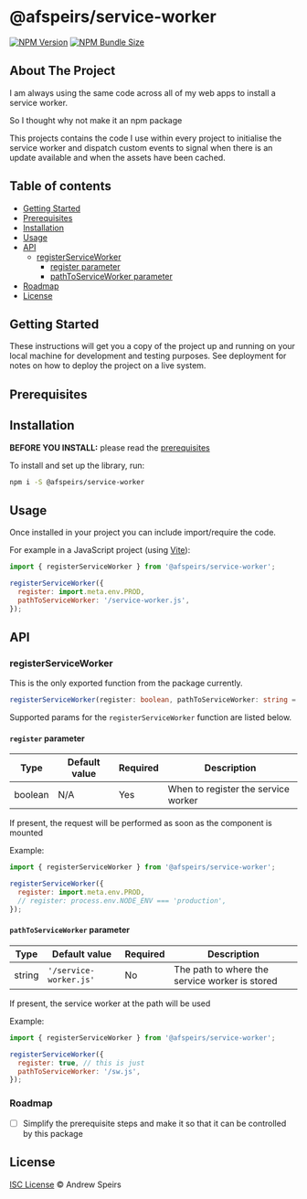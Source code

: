 # @afspeirs/service-worker

[![NPM Version][npm-version-shield]][npm-url]
[![NPM Bundle Size][npm-bundle-size-shield]][npm-url]

## About The Project

I am always using the same code across all of my web apps to install a service worker.

So I thought why not make it an npm package

This projects contains the code I use within every project to initialise the service worker and dispatch custom events to signal when there is an update available and when the assets have been cached.

## Table of contents

- [Getting Started](#getting-started)
- [Prerequisites](#prerequisites)
- [Installation](#installation)
- [Usage](#usage)
- [API](#api)
  - [registerServiceWorker](#registerserviceworker)
    - [register parameter](#register-parameter)
    - [pathToServiceWorker parameter](#pathtoserviceworker-parameter)
- [Roadmap](#roadmap)
- [License](#license)

## Getting Started

These instructions will get you a copy of the project up and running on your local machine for development and testing purposes. See deployment for notes on how to deploy the project on a live system.

## Prerequisites

<!-- TODO: write about how to use workbox-cli and include the necessary scripts in your project -->

## Installation

**BEFORE YOU INSTALL:** please read the [prerequisites](#prerequisites)

To install and set up the library, run:

```bash
npm i -S @afspeirs/service-worker
```

## Usage

Once installed in your project you can include import/require the code.

For example in a JavaScript project (using [Vite](https://vitejs.dev/)):

```js
import { registerServiceWorker } from '@afspeirs/service-worker';

registerServiceWorker({
  register: import.meta.env.PROD,
  pathToServiceWorker: '/service-worker.js',
});
```

## API

### registerServiceWorker

This is the only exported function from the package currently.

```ts
registerServiceWorker(register: boolean, pathToServiceWorker: string = '/service-worker.js')
```

Supported params for the `registerServiceWorker` function are listed below.

#### `register` parameter

| Type    | Default value | Required | Description                         |
| ------- | ------------- | -------- | ----------------------------------- |
| boolean | N/A           | Yes      | When to register the service worker |

If present, the request will be performed as soon as the component is mounted

Example:

```js
import { registerServiceWorker } from '@afspeirs/service-worker';

registerServiceWorker({
  register: import.meta.env.PROD,
  // register: process.env.NODE_ENV === 'production',
});
```

#### `pathToServiceWorker` parameter

| Type   | Default value          | Required | Description                                    |
| ------ | ---------------------- | -------- | ---------------------------------------------- |
| string | `'/service-worker.js'` | No       | The path to where the service worker is stored |

If present, the service worker at the path will be used

Example:

```js
import { registerServiceWorker } from '@afspeirs/service-worker';

registerServiceWorker({
  register: true, // this is just
  pathToServiceWorker: '/sw.js',
});
```

<!-- ## Contributing

Please read [CONTRIBUTING.md](CONTRIBUTING.md) for details on our code of conduct, and the process for submitting pull requests to us.

1. Fork it!
2. Create your feature branch: `git checkout -b my-new-feature`
3. Add your changes: `git add .`
4. Commit your changes: `git commit -am 'Add some feature'`
5. Push to the branch: `git push origin my-new-feature`
6. Submit a pull request :sunglasses: -->

### Roadmap

- [ ] Simplify the prerequisite steps and make it so that it can be controlled by this package

## License

[ISC License](/LICENSE.txt) © Andrew Speirs

<!-- MARKDOWN LINKS & IMAGES -->
<!-- https://www.markdownguide.org/basic-syntax/#reference-style-links -->
[npm-url]: https://www.npmjs.com/package/@afspeirs/service-worker
[npm-version-shield]: https://img.shields.io/npm/v/%40afspeirs%2Fservice-worker?style=for-the-badge&color=%23123abc
[npm-bundle-size-shield]: https://img.shields.io/bundlephobia/min/%40afspeirs%2Fservice-worker?style=for-the-badge&color=%23123abc
